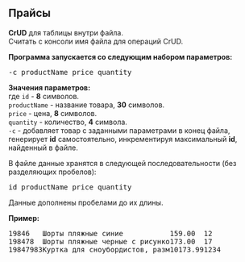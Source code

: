 ## Прайсы

**CrUD** для таблицы внутри файла.  
Считать с консоли имя файла для операций CrUD.  

**Программа запускается со следующим набором параметров:** 
<pre>
-c productName price quantity
</pre>

**Значения параметров:**  
где `id` - **8** символов.  
`productName` - название товара, **30** символов.  
`price` - цена, **8** символов.  
`quantity` - количество, **4** символа.  
`-c` - добавляет товар с заданными параметрами в конец файла, генерирует **id** самостоятельно, инкрементируя максимальный **id**, найденный в файле.  

В файле данные хранятся в следующей последовательности (без разделяющих пробелов):  
<pre>
id productName price quantity
</pre>

Данные дополнены пробелами до их длины.

**Пример:**  
<pre>
19846   Шорты пляжные синие           159.00  12  
198478  Шорты пляжные черные с рисунко173.00  17  
19847983Куртка для сноубордистов, разм10173.991234
</pre>
